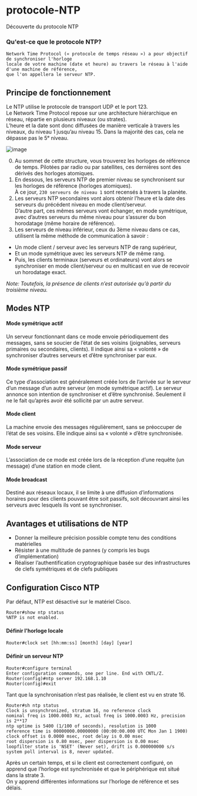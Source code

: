 # protocole-NTP
Découverte du protocole NTP

### Qu'est-ce que le protocole NTP?
```
Network Time Protocol (« protocole de temps réseau ») a pour objectif de synchroniser l'horloge
locale de votre machine (date et heure) au travers le réseau à l'aide d'une machine de référence,
que l'on appellera le serveur NTP.
```

## Principe de fonctionnement

Le NTP utilise le protocole de transport UDP et le port 123.<br>
Le Network Time Protocol repose sur une architecture hiérarchique en réseau, répartie en plusieurs niveaux (ou strates).<br>
L’heure et la date sont donc diffusées de manière verticale à travers les niveaux, du niveau 1 jusqu’au niveau 15. Dans la majorité des cas, cela ne dépasse pas le 5ᵉ niveau.

![image](https://user-images.githubusercontent.com/83721477/167577346-af47c81a-d2d0-491b-b218-e48ee0ff7a32.png)

0. Au sommet de cette structure, vous trouverez les horloges de référence de temps. Pilotées par radio ou par satellites, ces dernières sont des dérivés des horloges atomiques.
1. En dessous, les serveurs NTP de premier niveau se synchronisent sur les horloges de référence (horloges atomiques).<br>À ce jour, `230 serveurs de niveau 1` sont recensés à travers la planète.
2. Les serveurs NTP secondaires vont alors obtenir l’heure et la date des serveurs du précédent niveau en mode client/serveur.<br>D’autre part, ces mêmes serveurs vont échanger, en mode symétrique, avec d’autres serveurs du même niveau pour s’assurer du bon horodatage (même horaire de référence).
3. Les serveurs de niveau inférieur, ceux du 3ème niveau dans ce cas, utilisent la même méthode de communication à savoir :
  * Un mode client / serveur avec les serveurs NTP de rang supérieur,
  * Et un mode symétrique avec les serveurs NTP de même rang.
* Puis, les clients terminaux (serveurs et ordinateurs) vont alors se synchroniser en mode client/serveur ou en multicast en vue de recevoir un horodatage exact. 

*Note: Toutefois, la présence de clients n’est autorisée qu’à partir du troisième niveau.*

## Modes NTP
#### Mode symétrique actif
Un serveur fonctionnant dans ce mode envoie périodiquement des messages, sans se soucier de l’état de ses voisins (joignables, serveurs primaires ou secondaires, clients). Il indique ainsi sa « volonté » de synchroniser d’autres serveurs et d’être synchroniser par eux.

#### Mode symétrique passif
Ce type d’association est généralement créée lors de l’arrivée sur le serveur d’un message d’un autre serveur (en mode symétrique actif). Le serveur annonce son intention de synchroniser et d’être synchronisé. Seulement il ne le fait qu’après avoir été sollicité par un autre serveur.

#### Mode client
La machine envoie des messages régulièrement, sans se préoccuper de l’état de ses voisins. Elle indique ainsi sa « volonté » d’être synchronisée.

#### Mode serveur
L’association de ce mode est créée lors de la réception d’une requête (un message) d’une station en mode client.

#### Mode broadcast
Destiné aux réseaux locaux, il se limite à une diffusion d’informations horaires pour des clients pouvant être soit passifs, soit découvrant ainsi les serveurs avec lesquels ils vont se synchroniser.

## Avantages et utilisations de NTP
* Donner la meilleure précision possible compte tenu des conditions matérielles
* Résister à une multitude de pannes (y compris les bugs d’implémentation)
* Réaliser l’authentification cryptographique basée sur des infrastructures de clefs symétriques et de clefs publiques

## Configuration Cisco NTP
Par défaut, NTP est désactivé sur le matériel Cisco.
```
Router#show ntp status
%NTP is not enabled.
```

#### Définir l'horloge locale
```
Router#clock set [hh:mm:ss] [month] [day] [year]
```

#### Définir un serveur NTP
```
Router#configure terminal
Enter configuration commands, one per line. End with CNTL/Z.
Router(config)#ntp server 192.168.1.10
Router(config)#exit
```

Tant que la synchronisation n’est pas réalisée, le client est vu en strate 16.
```
Router#sh ntp status
Clock is unsynchronized, stratum 16, no reference clock
nominal freq is 1000.0003 Hz, actual freq is 1000.0003 Hz, precision is 2**17
ntp uptime is 5400 (1/100 of seconds), resolution is 1000
reference time is 00000000.00000000 (00:00:00.000 UTC Mon Jan 1 1900)
clock offset is 0.0000 msec, root delay is 0.00 msec
root dispersion is 0.80 msec, peer dispersion is 0.00 msec
loopfilter state is 'NSET' (Never set), drift is 0.000000000 s/s
system poll interval is 8, never updated.
```

Après un certain temps, et si le client est correctement configuré, on apprend que l’horloge est synchronisée et que le périphérique est situé dans la strate 3.<br>
On y apprend différentes informations sur l’horloge de référence et ses délais.

